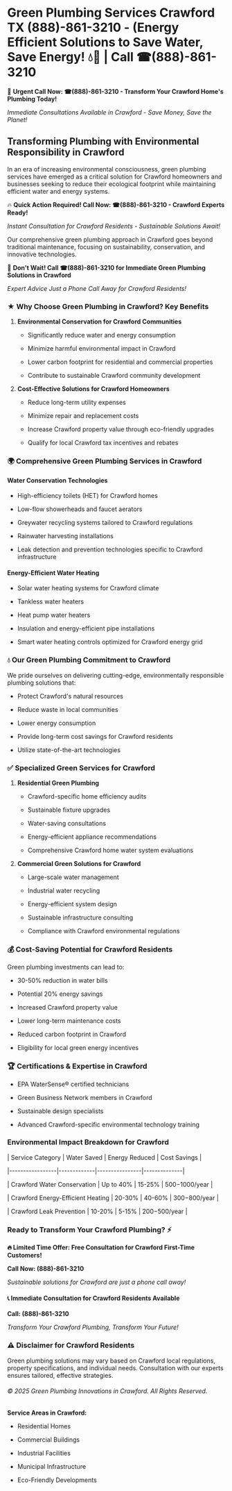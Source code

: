 # Green Plumbing Services Crawford TX (888)-861-3210 - (Energy Efficient Solutions to Save Water, Save Energy! 💧🌿 | Call ☎(888)-861-3210

🚨 **Urgent Call Now: ☎(888)-861-3210 - Transform Your Crawford Home's Plumbing Today!**
*Immediate Consultations Available in Crawford - Save Money, Save the Planet!*

## Transforming Plumbing with Environmental Responsibility in Crawford

In an era of increasing environmental consciousness, green plumbing services have emerged as a critical solution for Crawford homeowners and businesses seeking to reduce their ecological footprint while maintaining efficient water and energy systems. 

🔥 **Quick Action Required! Call Now: ☎(888)-861-3210 - Crawford Experts Ready!**
*Instant Consultation for Crawford Residents - Sustainable Solutions Await!*

Our comprehensive green plumbing approach in Crawford goes beyond traditional maintenance, focusing on sustainability, conservation, and innovative technologies.

🚨 **Don't Wait! Call ☎(888)-861-3210 for Immediate Green Plumbing Solutions in Crawford**
*Expert Advice Just a Phone Call Away for Crawford Residents!*

### ★ Why Choose Green Plumbing in Crawford? Key Benefits

1. **Environmental Conservation for Crawford Communities** 
   - Significantly reduce water and energy consumption
   - Minimize harmful environmental impact in Crawford
   - Lower carbon footprint for residential and commercial properties
   - Contribute to sustainable Crawford community development

2. **Cost-Effective Solutions for Crawford Homeowners** 
   - Reduce long-term utility expenses
   - Minimize repair and replacement costs
   - Increase Crawford property value through eco-friendly upgrades
   - Qualify for local Crawford tax incentives and rebates

### 🌍 Comprehensive Green Plumbing Services in Crawford

#### Water Conservation Technologies
- High-efficiency toilets (HET) for Crawford homes
- Low-flow showerheads and faucet aerators
- Greywater recycling systems tailored to Crawford regulations
- Rainwater harvesting installations
- Leak detection and prevention technologies specific to Crawford infrastructure

#### Energy-Efficient Water Heating
- Solar water heating systems for Crawford climate
- Tankless water heaters
- Heat pump water heaters
- Insulation and energy-efficient pipe installations
- Smart water heating controls optimized for Crawford energy grid

### 💧 Our Green Plumbing Commitment to Crawford

We pride ourselves on delivering cutting-edge, environmentally responsible plumbing solutions that:
- Protect Crawford's natural resources
- Reduce waste in local communities
- Lower energy consumption
- Provide long-term cost savings for Crawford residents
- Utilize state-of-the-art technologies

### ✅ Specialized Green Services for Crawford

1. **Residential Green Plumbing**
   - Crawford-specific home efficiency audits
   - Sustainable fixture upgrades
   - Water-saving consultations
   - Energy-efficient appliance recommendations
   - Comprehensive Crawford home water system evaluations

2. **Commercial Green Solutions for Crawford**
   - Large-scale water management
   - Industrial water recycling
   - Energy-efficient system design
   - Sustainable infrastructure consulting
   - Compliance with Crawford environmental regulations

### 💰 Cost-Saving Potential for Crawford Residents

Green plumbing investments can lead to:
- 30-50% reduction in water bills
- Potential 20% energy savings
- Increased Crawford property value
- Lower long-term maintenance costs
- Reduced carbon footprint in Crawford
- Eligibility for local green energy incentives

### 🏆 Certifications & Expertise in Crawford

- EPA WaterSense® certified technicians
- Green Business Network members in Crawford
- Sustainable design specialists
- Advanced Crawford-specific environmental technology training

### Environmental Impact Breakdown for Crawford

| Service Category | Water Saved | Energy Reduced | Cost Savings |
|-----------------|-------------|----------------|--------------|
| Crawford Water Conservation | Up to 40% | 15-25% | $500-$1000/year |
| Crawford Energy-Efficient Heating | 20-30% | 40-60% | $300-$800/year |
| Crawford Leak Prevention | 10-20% | 5-15% | $200-$500/year |

### Ready to Transform Your Crawford Plumbing? ⚡

**🔥 Limited Time Offer: Free Consultation for Crawford First-Time Customers!**

**Call Now: (888)-861-3210**
*Sustainable solutions for Crawford are just a phone call away!*

#### 📞 Immediate Consultation for Crawford Residents Available

**Call: (888)-861-3210**
*Transform Your Crawford Plumbing, Transform Your Future!*

### ⚠️ Disclaimer for Crawford Residents

Green plumbing solutions may vary based on Crawford local regulations, property specifications, and individual needs. Consultation with our experts ensures tailored, effective strategies.

###### © 2025 Green Plumbing Innovations in Crawford. All Rights Reserved.

**Service Areas in Crawford:** 
- Residential Homes
- Commercial Buildings
- Industrial Facilities
- Municipal Infrastructure
- Eco-Friendly Developments